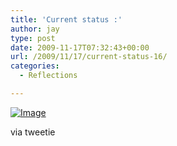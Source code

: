 ```yaml
---
title: 'Current status :'
author: jay
type: post
date: 2009-11-17T07:32:43+00:00
url: /2009/11/17/current-status-16/
categories:
  - Reflections

---
```

[![Image][1]][2]

via tweetie

 [1]: http://sysadminrambles.files.wordpress.com/2009/11/image-scaled10001.jpg?w=300
 [2]: http://sysadminrambles.files.wordpress.com/2009/11/image-scaled10001.jpg